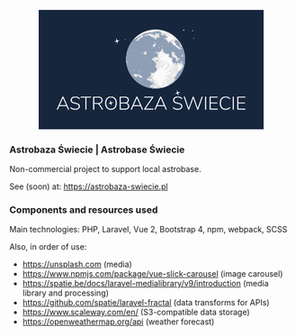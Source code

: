 <p align="center">
<a href="https://astrobaza-swiecie.pl" target="_blank">
<img src="https://github.com/apsg/astrobaza/blob/main/public/images/logo_big.png?raw=true" width="400">
</a>
</p>

### Astrobaza Świecie | Astrobase Świecie

Non-commercial project to support local astrobase. 

See (soon) at: https://astrobaza-swiecie.pl


### Components and resources used

Main technologies: PHP, Laravel, Vue 2, Bootstrap 4, npm, webpack, SCSS

Also, in order of use:

- https://unsplash.com (media)
- https://www.npmjs.com/package/vue-slick-carousel (image carousel)
- https://spatie.be/docs/laravel-medialibrary/v9/introduction (media library and processing)
- https://github.com/spatie/laravel-fractal (data transforms for APIs)
- https://www.scaleway.com/en/ (S3-compatible data storage)
- https://openweathermap.org/api (weather forecast)
